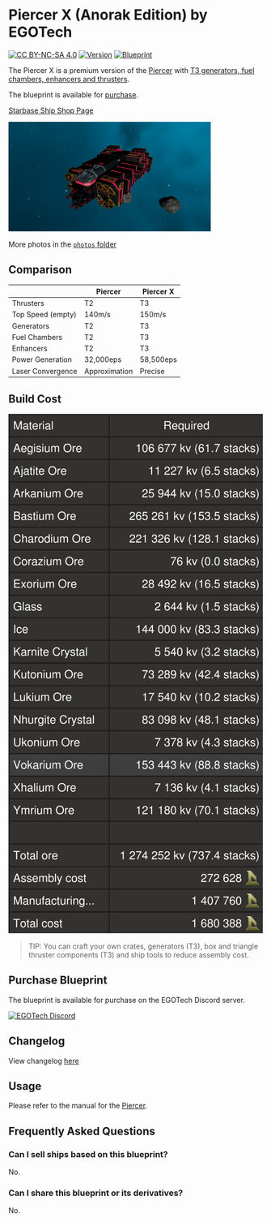 # Piercer X (Anorak Edition) by EGOTech

[![CC BY-NC-SA 4.0](https://img.shields.io/badge/License-CC%20BY--NC--SA%204.0-lightgrey.svg)](http://creativecommons.org/licenses/by-nc-sa/4.0/)
[![Version](https://img.shields.io/static/v1?label=Version&message=1.0.2&color=blue)](#changelog)
[![Blueprint](https://img.shields.io/static/v1?label=Blueprint&message=For%20Sale&color=brightgreen)](#purchase-blueprint)

The Piercer X is a premium version of the [Piercer](../) with [T3 generators, fuel chambers, enhancers and thrusters](#comparison).

The blueprint is available for [purchase](#purchase-blueprint).

[Starbase Ship Shop Page](https://sb-creators.org/makers/Egomaniac/ship/Piercer%20X)

<img src="photos/20221006153255_1.jpg" alt="Piercer X" width="400" />

More photos in the [`photos` folder](photos)

## Comparison

|   | Piercer | Piercer X |
|---|---|---|
| Thrusters | T2 | T3 |
| Top Speed (empty) | 140m/s | 150m/s |
| Generators | T2 | T3 |
| Fuel Chambers | T2 | T3 |
| Enhancers | T2 | T3 |
| Power Generation | 32,000eps | 58,500eps |
| Laser Convergence | Approximation | Precise |

## Build Cost

![Ship Build Cost](images/build_cost.png)

> TIP: You can craft your own crates, generators (T3), box and triangle thruster components (T3) and ship tools to reduce assembly cost.

## Purchase Blueprint

The blueprint is available for purchase on the EGOTech Discord server.

[![EGOTech Discord](https://discordapp.com/api/guilds/1013328685564178472/widget.png?style=banner2)](https://discord.gg/BKwVGvncmN)

## Changelog

View changelog [here](CHANGELOG.md)

## Usage

Please refer to the manual for the [Piercer](../).

## Frequently Asked Questions

### Can I sell ships based on this blueprint?

No.

### Can I share this blueprint or its derivatives?

No.
